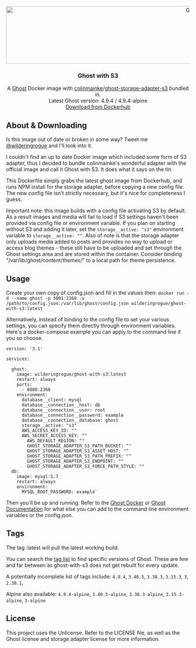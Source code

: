 
<br />
<p align="center">
  <a href="https://github.com/wilderingrogue/ghost-with-s3">
    <img src="https://github.com/wilderingrogue/ghost-with-s3/blob/master/images/logo.png?raw=true" alt="Ghost With S3 Logo" width="1102" height="157">
  </a>

  <h3 align="center">Ghost with S3</h3>

  <p align="center">
    A <a href="https://hub.docker.com/_/ghost">Ghost</a> Docker image with <a href="https://github.com/colinmeinke">colinmainke</a>/<a href="https://github.com/colinmeinke/ghost-storage-adapter-s3">ghost-storage-adapter-s3</a> bundled in.
    <br />
    Latest Ghost version: 4.9.4 / 4.9.4-alpine
    <br />
    <a href="https://hub.docker.com/r/wilderingrogue/ghost-with-s3">Download from Dockerhub</a>
  </p>
</p>

## About & Downloading
Is this image out of date or broken in some way? Tweet me <a href="https://twitter.com/wilderingrogue">@wilderingrogue</a> and I'll look into it.

I couldn't find an up to date Docker image which included some form of S3 adapter, thus I decided to bundle colinmainke's wonderful adapter with the official image and call it Ghost with S3. It does what it says on the tin.

This Dockerfile simply grabs the latest ghost image from Dockerhub, and runs NPM install for the storage adapter, before copying a new config file. The new config file isn't strictly necessary, but it's nice for completeness I guess.

Important note: this image builds with a config file activating S3 by default. As a result images and media will fail to load if S3 settings haven't been provided via config file or environment variable. If you plan on starting without S3 and adding it later, set the `storage__active: "s3"` environment variable to `storage__active: ""`. Also of note is that the storage adapter only uploads media added to posts and provides no way to upload or access blog themes - these still have to be uploaded and set through the Ghost settings area and are stored within the container. Consider binding "/var/lib/ghost/content/themes/" to a local path for theme persistence. 

## Usage
Create your own copy of config.json and fill in the values then:
`docker run -d --name ghost -p 3001:2368 -v /path/to/config.json:/var/lib/ghost/config.json wilderingrogue/ghost-with-s3:latest`

Alternatively, instead of binding to the config file to set your various settings, you can specify them directly through environment variables. Here's a docker-compose example you can apply to the command line if you so choose.

```
version: '3.1'

services:

  ghost:
    image: wilderingrogue/ghost-with-s3:latest
    restart: always
    ports:
      - 8080:2368
    environment:
      database__client: mysql
      database__connection__host: db
      database__connection__user: root
      database__connection__password: example
      database__connection__database: ghost
      storage__active: "s3"
      AWS_ACCESS_KEY_ID: ""
      AWS_SECRET_ACCESS_KEY: ""
	    AWS_DEFAULT_REGION: ""
	    GHOST_STORAGE_ADAPTER_S3_PATH_BUCKET: ""
	    GHOST_STORAGE_ADAPTER_S3_ASSET_HOST: ""
	    GHOST_STORAGE_ADAPTER_S3_PATH_PREFIX: ""
	    GHOST_STORAGE_ADAPTER_S3_ENDPOINT: ""
	    GHOST_STORAGE_ADAPTER_S3_FORCE_PATH_STYLE: ""
  db:
    image: mysql:5.7
    restart: always
    environment:
      MYSQL_ROOT_PASSWORD: example`
```

Then you'll be up and running. Refer to the [Ghost Docker](https://hub.docker.com/_/ghost) or [Ghost Documentation](https://ghost.org/docs/concepts/config/) for what else you can add to the command line environment variables or the config.json.

## Tags
The tag :latest will pull the latest working build.

You can search the [tag list](https://hub.docker.com/repository/docker/wilderingrogue/ghost-with-s3/tags "tag list") to find specific versions of Ghost. These are few and far between as ghost-with-s3 does not get rebuilt for every update.

A potentially incomplete list of tags include: `4.9.4`, `3.40.5`, `3.38.3`, `3.15.3`, `3`, `2.38.1`,

Alpine also available: `4.9.4-alpine`, `3.40.5-alpine`, `3.38.3-alpine`, `3.15.3-alpine`, `3-alpine`

## License
This project uses the Unlicense. Refer to the LICENSE file, as well as the Ghost license and storage adapter license for more information.
